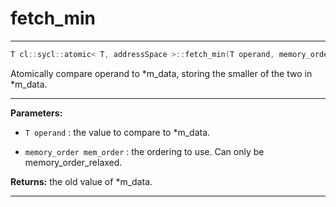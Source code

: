 # fetch_min

---

```cpp
T cl::sycl::atomic< T, addressSpace >::fetch_min(T operand, memory_order mem_order=memory_order::relaxed)
```


Atomically compare operand to *m_data, storing the smaller of the two in *m_data. 


---
**Parameters:**

 - `T operand`
: the value to compare to *m_data. 

 - `memory_order mem_order`
: the ordering to use. Can only be memory_order_relaxed. 

**Returns:** the old value of *m_data. 

---
